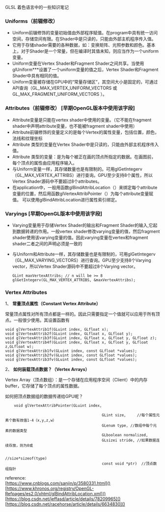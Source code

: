 GLSL  着色语言中的一些知识笔记


### Uniforms（前辍修改）
  - Uniform前辍修饰的变量初始值由外部程序赋值。在program中具有统一访问空间，存储空间有限。在Shader中是只读的，只能由外部主机程序传入值。
  - 它用于存储shader需要的各种数据，如：变换矩阵、光照参数和颜色。基本上，对于Shader是一个常量，但在编译时其值未知，则应当作为一个uniform变量。
 - Uniform变量在Vertex Shader和Fragment Shader之间共享。当使用glUniform***设置了一个uniform变量的值之后，Vertex Shader和Fragment Shader中具有相同的值。
  - Uniform变量被存储在GPU中的“常量存储区”，其空间大小是固定的，可通过API<glGetIntegerv>查询（GL_MAX_VERTEX_UNIFORM_VECTORS 或 GL_MAX_FRAGMENT_UNIFORM_VECTORS ）。

### Attributes（前辍修改） [早期OpenGL版本中使用该字段]
  - Attribute变量是只能在vertex shader中使用的变量。（它不能在fragment shader中声明attribute变量，也不能被fragment shader中使用）
  - Attribute前辍修饰的变量定义的是每个Vertex的属性变量，包括位置，颜色，法线和纹理坐标
  - Attribute 类型的变量在Vertex Shader中是只读的，只能由外部主机程序传入值。
  - Attribute 类型的变量：是为每个被正在画的顶点所指定的数据。在画图前，每个顶点的属性由应用程序输入。
  - 与Uniform变量一样，其存储数量也是有限制的。可用glGetIntegerv（GL_MAX_VERTEX_ATTRIBS）进行查询。GPU至少支持8个属性，所以Vertex Shader源码中不要超过8个attributes。 
  -  在application中，一般用函数glBindAttribLocation（）来绑定每个attribute变量的位置，然后用函数glVertexAttribPointer（）为每个attribute变量赋值。 可以使用glBindAttribLocation进行属性索引绑定。
 
### Varyings [早期OpenGL版本中使用该字段]
   - Varying变量用于存储Vertex Shader的输出和Fragment Shader的输入,它起到数据转递的作用。一般vertex shader修改varying变量的值，然后fragment shader使用该varying变量的值。因此varying变量在vertex和fragment shader二者之间的声明必须是一致的

   - 与Uniform和Attribute一样，其存储数量也是有限制的，可用glGetIntegerv（GL_MAX_VARYING_VECTORS）进行查询。GPU至少支持8个Varying vector，所以Vertex Shader源码中不要超过8个Varying vector。

		 GLint maxVertexAttribs; // n will be >= 8
		 glGetIntegerv(GL_MAX_VERTEX_ATTRIBS, &maxVertexAttribs);
	
### Vertex Attributes  
	 
1、  **常量顶点属性（Constant Vertex Attribute）**

   常量顶点属性对所有顶点都是一样的。因此只需要指定一个值就可以应用于所有顶点。一般很少使用。其设置函数有
 
	void glVertexAttrib1f(GLuint index, GLfloat x);   
	void glVertexAttrib2f(GLuint index, GLfloat x, GLfloat y);  
	void glVertexAttrib3f(GLuint index, GLfloat x, GLfloat y, GLfloat z);  
	void glVertexAttrib4f(GLuint index, GLfloat x, GLfloat y, GLfloat z,GLfloat w);  
	void glVertexAttrib1fv(GLuint index, const GLfloat *values);  
	void glVertexAttrib2fv(GLuint index, const GLfloat *values);  
	void glVertexAttrib3fv(GLuint index, const GLfloat *values);  
 


2、  **如何装载顶点数据？（Vertex Arrays）**

 Vertex Array（顶点数组）：是一个存储在应用程序空间（Client）中的内存buffer，它存储了每个顶点的属性数据。    

  如何把顶点数据组的数据传递给GPU呢？

        void glVertexAttribPointer(GLuint index,

                                                GLint size,     //每个属性元素个数有效值1-4（x,y,z,w）
                                                GLenum type, //数组中每个元素的数据类型
                                                GLboolean normalized,
                                                GLsizei stride, //如果数据连续存放，则为0或       

                                                                       //size*sizeof(type)
                                                const void *ptr)  //顶点数组指针




reference:  
[https://www.cnblogs.com/sanjin/p/3580331.html]()    
[https://www.khronos.org/registry/OpenGL-Refpages/es2.0/xhtml/glBindAttribLocation.xml]()  
[https://blog.csdn.net/jeffasd/article/details/78209965]()  
[https://blog.csdn.net/racehorse/article/details/6634830]()  
